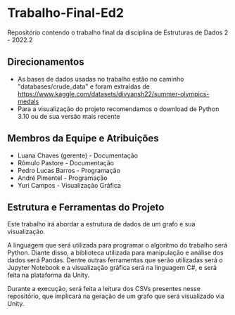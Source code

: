 # Trabalho-Final-Ed2

Repositório contendo o trabalho final da disciplina de Estruturas de Dados 2 - 2022.2

## Direcionamentos

- As bases de dados usadas no trabalho estão no caminho  "databases/crude_data" e foram extraídas de https://www.kaggle.com/datasets/divyansh22/summer-olympics-medals 
- Para a visualização do projeto recomendamos o download de Python 3.10 ou de sua versão mais recente

## Membros da Equipe e Atribuições

- Luana Chaves (gerente) - Documentação
- Rômulo Pastore - Documentação
- Pedro Lucas Barros - Programação
- André Pimentel - Programação
- Yuri Campos - Visualização Gráfica

## Estrutura e Ferramentas do Projeto

Este trabalho irá abordar a estrutura de dados de um grafo e sua visualização. 

A linguagem que será utilizada para programar o algoritmo do trabalho será Python. Diante disso, a biblioteca utilizada para manipulação e análise dos dados será Pandas. Dentre outras ferramentas que serão utilizadas será o Jupyter Notebook e a visualização gráfica será na linguagem C#, e será feita na plataforma da Unity.

Durante a execução, será feita a leitura dos CSVs presentes nesse repositório, que implicará na geração de um grafo que será visualizado via Unity.




